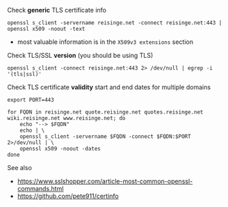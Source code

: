 Check **generic** TLS certificate info

```
openssl s_client -servername reisinge.net -connect reisinge.net:443 | openssl x509 -noout -text
```

* most valuable information is in the `X509v3 extensions` section

Check TLS/SSL **version** (you should be using TLS)

```
openssl s_client -connect reisinge.net:443 2> /dev/null | egrep -i '(tls|ssl)'
```

Check TLS certificate **validity** start and end dates for multiple domains

```
export PORT=443

for FQDN in reisinge.net quote.reisinge.net quotes.reisinge.net wiki.reisinge.net www.reisinge.net; do
    echo "--> $FQDN"
    echo | \
    openssl s_client -servername $FQDN -connect $FQDN:$PORT 2>/dev/null | \
    openssl x509 -noout -dates
done
```

See also 

* https://www.sslshopper.com/article-most-common-openssl-commands.html
* https://github.com/pete911/certinfo
